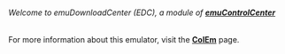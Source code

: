 ###### Welcome to emuDownloadCenter (EDC), a module of [**emuControlCenter**](https://github.com/PhoenixInteractiveNL/emuControlCenter/wiki/)

For more information about this emulator, visit the [**ColEm**](https://github.com/PhoenixInteractiveNL/emuDownloadCenter/wiki/Emulator-colem#menu) page.
